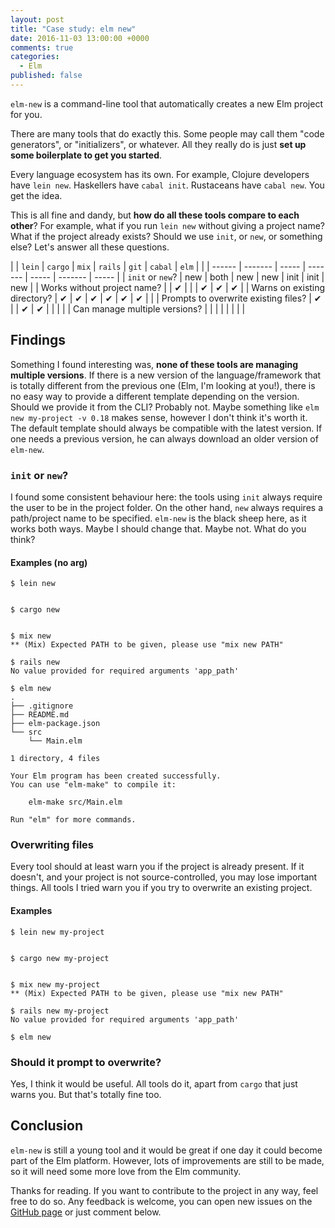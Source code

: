```yaml
---
layout: post
title: "Case study: elm new"
date: 2016-11-03 13:00:00 +0000
comments: true
categories:
  - Elm
published: false
---
```


`elm-new` is a command-line tool that automatically creates a new Elm project for you.

There are many tools that do exactly this. Some people may call them "code generators", or "initializers", or whatever. All they really do is just **set up some boilerplate to get you started**.

Every language ecosystem has its own. For example, Clojure developers have `lein new`. Haskellers have `cabal init`. Rustaceans have `cabal new`. You get the idea.

This is all fine and dandy, but **how do all these tools compare to each other**? For example, what if you run `lein new` without giving a project name? What if the project already exists? Should we use `init`, or `new`, or something else? Let's answer all these questions.

| | `lein` | `cargo` | `mix` | `rails` | `git` | `cabal` | `elm` |
| | ------ | ------- | ----- | ------- | ----- | ------- | ----- |
| `init` or `new`?                     | new | both | new | new | init | init | new |
| Works without project name?          |     | ✔    |     |     | ✔    | ✔    | ✔   |
| Warns on existing directory?         | ✔   | ✔    | ✔   | ✔   | ✔    | ✔    |     |
| Prompts to overwrite existing files? | ✔   |      | ✔   | ✔   |      |      |     |
| Can manage multiple versions?        |     |      |     |     |      |      |     |

## Findings

Something I found interesting was, **none of these tools are managing multiple versions**. If there is a new version of the language/framework that is totally different from the previous one (Elm, I'm looking at you!), there is no easy way to provide a different template depending on the version. Should we provide it from the CLI? Probably not. Maybe something like `elm new my-project -v 0.18` makes sense, however I don't think it's worth it. The default template should always be compatible with the latest version. If one needs a previous version, he can always download an older version of `elm-new`.

### `init` or `new`?

I found some consistent behaviour here: the tools using `init` always require the user to be in the project folder. On the other hand, `new` always requires a path/project name to be specified. `elm-new` is the black sheep here, as it works both ways. Maybe I should change that. Maybe not. What do you think?

#### Examples (no arg)

    $ lein new


    $ cargo new


    $ mix new
    ** (Mix) Expected PATH to be given, please use "mix new PATH"

    $ rails new
    No value provided for required arguments 'app_path'

    $ elm new
    .
    ├── .gitignore
    ├── README.md
    ├── elm-package.json
    └── src
        └── Main.elm

    1 directory, 4 files

    Your Elm program has been created successfully.
    You can use "elm-make" to compile it:

        elm-make src/Main.elm

    Run "elm" for more commands.


### Overwriting files

Every tool should at least warn you if the project is already present. If it doesn't, and your project is not source-controlled, you may lose important things. All tools I tried warn you if you try to overwrite an existing project.

#### Examples

    $ lein new my-project


    $ cargo new my-project


    $ mix new my-project
    ** (Mix) Expected PATH to be given, please use "mix new PATH"

    $ rails new my-project
    No value provided for required arguments 'app_path'

    $ elm new


### Should it prompt to overwrite?

Yes, I think it would be useful. All tools do it, apart from `cargo` that just warns you. But that's totally fine too.

## Conclusion

`elm-new` is still a young tool and it would be great if one day it could become part of the Elm platform. However, lots of improvements are still to be made, so it will need some more love from the Elm community.

Thanks for reading. If you want to contribute to the project in any way, feel free to do so. Any feedback is welcome, you can open new issues on the [GitHub page](https://github.com/simonewebdesign/elm-new) or just comment below.
